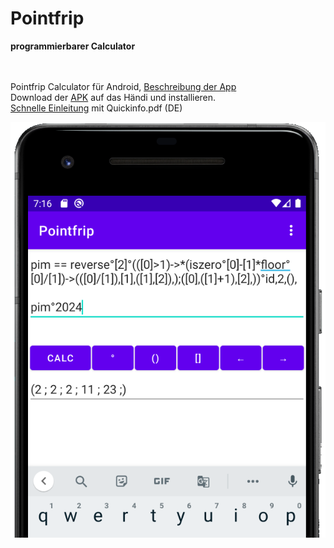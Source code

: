 # Pointfrip
**programmierbarer Calculator**

\
\
Pointfrip Calculator für Android, [Beschreibung der App](https://android-developers.de/thread/8404-pointfrip-calculator-f%C3%BCr-android/) \
Download der [APK](https://github.com/pointfrip/calculator/blob/main/apk/debug/app-debug.apk) auf das Händi und installieren. \
[Schnelle Einleitung](https://github.com/pointfrip/calculator/blob/main/quickinfo.pdf) mit Quickinfo.pdf (DE)

![calculator-image](https://raw.githubusercontent.com/pointfrip/calculator/main/pixel2bimage.png)

